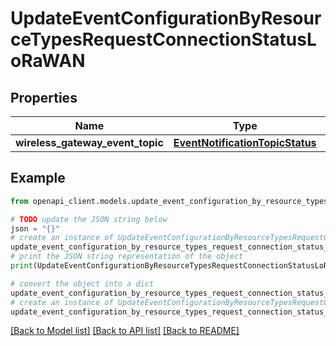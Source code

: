 # UpdateEventConfigurationByResourceTypesRequestConnectionStatusLoRaWAN


## Properties

Name | Type | Description | Notes
------------ | ------------- | ------------- | -------------
**wireless_gateway_event_topic** | [**EventNotificationTopicStatus**](EventNotificationTopicStatus.md) |  | [optional] 

## Example

```python
from openapi_client.models.update_event_configuration_by_resource_types_request_connection_status_lo_ra_wan import UpdateEventConfigurationByResourceTypesRequestConnectionStatusLoRaWAN

# TODO update the JSON string below
json = "{}"
# create an instance of UpdateEventConfigurationByResourceTypesRequestConnectionStatusLoRaWAN from a JSON string
update_event_configuration_by_resource_types_request_connection_status_lo_ra_wan_instance = UpdateEventConfigurationByResourceTypesRequestConnectionStatusLoRaWAN.from_json(json)
# print the JSON string representation of the object
print(UpdateEventConfigurationByResourceTypesRequestConnectionStatusLoRaWAN.to_json())

# convert the object into a dict
update_event_configuration_by_resource_types_request_connection_status_lo_ra_wan_dict = update_event_configuration_by_resource_types_request_connection_status_lo_ra_wan_instance.to_dict()
# create an instance of UpdateEventConfigurationByResourceTypesRequestConnectionStatusLoRaWAN from a dict
update_event_configuration_by_resource_types_request_connection_status_lo_ra_wan_from_dict = UpdateEventConfigurationByResourceTypesRequestConnectionStatusLoRaWAN.from_dict(update_event_configuration_by_resource_types_request_connection_status_lo_ra_wan_dict)
```
[[Back to Model list]](../README.md#documentation-for-models) [[Back to API list]](../README.md#documentation-for-api-endpoints) [[Back to README]](../README.md)


